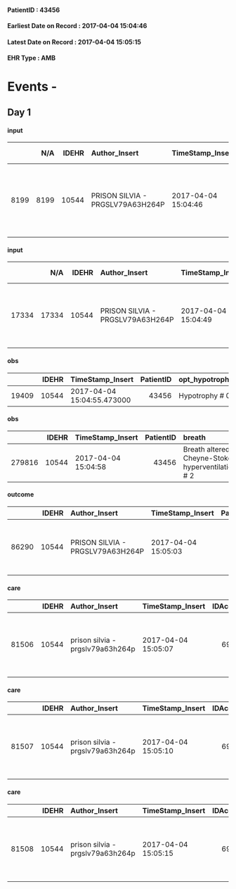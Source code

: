 
#### PatientID : 43456
#### Earliest Date on Record : 2017-04-04 15:04:46
#### Latest Date on Record : 2017-04-04 15:05:15
#### EHR Type : AMB

# Events - 

## Day 1

#### input
|      |    N/A |   IDEHR | Author_Insert                    | TimeStamp_Insert    |   IDAccess | EHRType   |   PatientID |   IDDigitalSignDocument | persone_vicine   |   Unnamed: 0_y |   IDANAMNESI_MED |   Non_Rilevabile_y | Note_Non_Rilevabile_y   | diagnosis                                                                          |
|-----:|-------:|--------:|:---------------------------------|:--------------------|-----------:|:----------|------------:|------------------------:|:-----------------|---------------:|-----------------:|-------------------:|:------------------------|:-----------------------------------------------------------------------------------|
| 8199 |   8199 |   10544 | PRISON SILVIA - PRGSLV79A63H264P | 2017-04-04 15:04:46 |      69487 | AMB       |       43456 |                  706866 | N/A              |          11525 |             6288 |                  0 | NR                      | paziente anziano con insufficienza respiratoria cronica e acuta, diabete mellito . |

#### input
|       |    N/A |   IDEHR | Author_Insert                    | TimeStamp_Insert    |   IDAccess | EHRType   |   PatientID |   IDDigitalSignDocument | persone_vicine   |   Unnamed: 0_y.1 |   IDDIAGNOSI_ICD |   Non_Rilevabile_y.1 | Note_Non_Rilevabile_y.1   | I_ICD                       | II_ICD                                                                                                                 | I_Anno   |
|------:|-------:|--------:|:---------------------------------|:--------------------|-----------:|:----------|------------:|------------------------:|:-----------------|-----------------:|-----------------:|---------------------:|:--------------------------|:----------------------------|:-----------------------------------------------------------------------------------------------------------------------|:---------|
| 17334 |  17334 |   10544 | PRISON SILVIA - PRGSLV79A63H264P | 2017-04-04 15:04:49 |      69487 | AMB       |       43456 |                  706867 | N/A              |             2895 |             2895 |                    0 | NR                        | V667 - Cure palliative#2402 | 25001 - Diabete mellito, tipo I (diabete giovanile), non definito se scompensato, senza menzione di complicazioni#2315 | 2017#57  |

#### obs
|       |   IDEHR | TimeStamp_Insert           |   PatientID | opt_hypotrophy   | asthenia   | dyspnoea              | body_temp    |
|------:|--------:|:---------------------------|------------:|:-----------------|:-----------|:----------------------|:-------------|
| 19409 |   10544 | 2017-04-04 15:04:55.473000 |       43456 | Hypotrophy # 0   | Severe # 3 | applicant at rest # 5 | Apyrexia # 0 |

#### obs
|        |   IDEHR | TimeStamp_Insert    |   PatientID | breath                                             | consolability           | body_language   | facial_expression           |
|-------:|--------:|:--------------------|------------:|:---------------------------------------------------|:------------------------|:----------------|:----------------------------|
| 279816 |   10544 | 2017-04-04 15:04:58 |       43456 | Breath altered. Cheyne-Stokes hyperventilation # 2 | Not for consolation # 0 | Relaxed # 0     | Smiling or inexpressive # 0 |

#### outcome
|       |   IDEHR | Author_Insert                    | TimeStamp_Insert    |   PatientID |   IDDigitalSignDocument |   IDPAI_VIDAS | opt_problem                                            |   opt_problem_num | opt_obiettivo            |   opt_obiettivo_num | opt_stato_problema   |   opt_stato_problema_num | opt_interventi                                   |   opt_interventi_num |
|------:|--------:|:---------------------------------|:--------------------|------------:|------------------------:|--------------:|:-------------------------------------------------------|------------------:|:-------------------------|--------------------:|:---------------------|-------------------------:|:-------------------------------------------------|---------------------:|
| 86290 |   10544 | PRISON SILVIA - PRGSLV79A63H264P | 2017-04-04 15:05:03 |       43456 |                  706870 |         88523 | Alteration or risk of impairment of lung function # 26 |                 3 | Palliative Sedation # 46 |                   4 | Open Problem # 1     |                        1 | PAI Implementation - therapeutic upgrading # 283 |                    4 |

#### care
|       |   IDEHR | Author_Insert                    | TimeStamp_Insert    |   IDAccess | EHRType   |   PatientID |   IDTERAPIE_OUTPAT_VIDAS |   ds_dose | opt_via_di_somm        | ds_ora                                 | dt_data_inizio      |   opt_pregressa |   opt_somm_terapia |   opt_estemporanea |   opt_termina |   opt_somm_in_pompa | opt_farmaco                                            |
|------:|--------:|:---------------------------------|:--------------------|-----------:|:----------|------------:|-------------------------:|----------:|:-----------------------|:---------------------------------------|:--------------------|----------------:|-------------------:|-------------------:|--------------:|--------------------:|:-------------------------------------------------------|
| 81506 |   10544 | prison silvia - prgslv79a63h264p | 2017-04-04 15:05:07 |      69487 | amb       |       43456 |                    59128 |         1 | subcutaneously # 3 = 3 | 07 # 7; 15 # 15; 23 # 23; # 24 in need | 2017-04-04 00:00:00 |               0 |                  0 |                  0 |             0 |                   0 | scopolamine butylbromide (buscopan 20mg / ml fl) # 997 |

#### care
|       |   IDEHR | Author_Insert                    | TimeStamp_Insert    |   IDAccess | EHRType   |   PatientID |   IDTERAPIE_OUTPAT_VIDAS |   ds_dose | opt_via_di_somm        | ds_ora                                 | dt_data_inizio      |   opt_pregressa |   opt_somm_terapia |   opt_estemporanea |   opt_termina |   opt_somm_in_pompa | opt_farmaco                                                     |
|------:|--------:|:---------------------------------|:--------------------|-----------:|:----------|------------:|-------------------------:|----------:|:-----------------------|:---------------------------------------|:--------------------|----------------:|-------------------:|-------------------:|--------------:|--------------------:|:----------------------------------------------------------------|
| 81507 |   10544 | prison silvia - prgslv79a63h264p | 2017-04-04 15:05:10 |      69487 | amb       |       43456 |                    59129 |         1 | subcutaneously # 3 = 3 | 07 # 7; 15 # 15; 23 # 23; # 24 in need | 2017-04-04 00:00:00 |               0 |                  0 |                  0 |             0 |                   0 | morphine hydrochloride (10 mg morphine hydrochloride fl) # 1598 |

#### care
|       |   IDEHR | Author_Insert                    | TimeStamp_Insert    |   IDAccess | EHRType   |   PatientID |   IDTERAPIE_OUTPAT_VIDAS |   ds_dose | opt_via_di_somm        | ds_ora                                 | dt_data_inizio      |   opt_pregressa |   opt_somm_terapia |   opt_estemporanea |   opt_termina |   opt_somm_in_pompa | opt_farmaco                          |
|------:|--------:|:---------------------------------|:--------------------|-----------:|:----------|------------:|-------------------------:|----------:|:-----------------------|:---------------------------------------|:--------------------|----------------:|-------------------:|-------------------:|--------------:|--------------------:|:-------------------------------------|
| 81508 |   10544 | prison silvia - prgslv79a63h264p | 2017-04-04 15:05:15 |      69487 | amb       |       43456 |                    59130 |         1 | subcutaneously # 3 = 3 | 07 # 7; 15 # 15; 23 # 23; # 24 in need | 2017-04-04 00:00:00 |               0 |                  0 |                  0 |             0 |                   0 | delorazepam (en 1 ml 2 mg fl) # 1848 |


